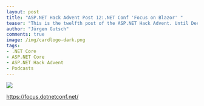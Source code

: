```yaml
---
layout: post
title: "ASP.NET Hack Advent Post 12:.NET Conf 'Focus on Blazor' "
teaser: "This is the twelfth post of the ASP.NET Hack Advent. Until December 24th I'm going to post a link to a good community resource per day and a few lines about it."
author: "Jürgen Gutsch"
comments: true
image: /img/cardlogo-dark.png
tags: 
- .NET Core
- ASP.NET Core
- ASP.NET Hack Advent
- Podcasts
---
```


![]({{site.baseurl}}/img/advent/advent.jpg)

https://focus.dotnetconf.net/